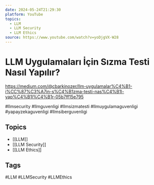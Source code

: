 ```yaml
---
date: 2024-05-24T21:29:30
platform: YouTube
topics:
  - LLM
  - LLM Security
  - LLM Ethics
source: https://www.youtube.com/watch?v=yoDjgVX-W28
---
```

# LLM Uygulamaları İçin Sızma Testi Nasıl Yapılır?

https://medium.com/@cbarkinozer/llm-uygulamalar%C4%B1-i%CC%87%C3%A7in-s%C4%B1zma-testi-nas%C4%B1l-yap%C4%B1l%C4%B1r-05b7ff15e795

#llmsecurity #llmguvenligi #llmsizmatesti #llmuygulamaguvenligi #yapayzekaguvenligi #llmsiberguvenligi

## Topics
- [[LLM]]
- [[LLM Security]]
- [[LLM Ethics]]

## Tags
#LLM #LLMSecurity #LLMEthics